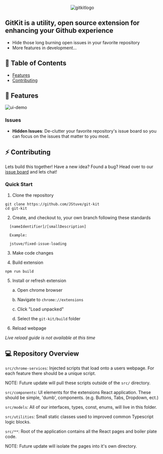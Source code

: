 <p align="center">
  <img alt="gitkitlogo" src="https://qcgihxzhaafyybmpwznh.supabase.co/storage/v1/object/public/git-kit/git-kit-banner.png">
</p>




## GitKit is a utility, open source extension for enhancing your Github experience

- Hide those long burning open issues in your favorite repository
- More features in development...


## 📖 Table of Contents

- [Features](#features)
- [Contributing](#contributing)

## 🚀 Features
![ui-demo](https://qcgihxzhaafyybmpwznh.supabase.co/storage/v1/object/public/git-kit/github-toolkit-demo.gif)

### Issues

- **Hidden Issues**: De-clutter your favorite repository's issue board so you can focus on the issues that matter to you most.


## ⚡️ Contributing

Lets build this together! Have a new idea? Found a bug? Head over to our [issue board](https://github.com/JStuve/git-kit/issues) and lets chat!


### Quick Start

1. Clone the repository
```
git clone https://github.com/JStuve/git-kit
cd git-kit
```

2. Create, and checkout to, your own branch following these standards
```
  [nameIdentifier]/[smallDescription]

  Example:

  jstuve/fixed-issue-loading
```

3. Make code changes

4. Build extension

```
npm run build
```

5. Install or refresh extension

    a. Open chrome browser

    b. Navigate to `chrome://extensions`
    
    c. Click "Load unpacked"

    d. Select the `git-kit/build` folder

6. Reload webpage

_Live reload guide is not available at this time_


## 💻 Repository Overview

`src/chrome-services`: Injected scripts that load onto a users webpage. For each feature there should be a unique script. 

NOTE: Future update will pull these scripts outside of the `src/` directory.

`src/components`: UI elements for the extensions React application. These should be simple, 'dumb', components. (e.g. Buttons, Tabs, Dropdown, ect.)

`src/models`: All of our interfaces, types, const, enums, will live in this folder.

`src/utilities`: Small static classes used to improved common Typescript logic blocks.

`src/**`: Root of the application contains all the React pages and boiler plate code.

NOTE: Future update will isolate the pages into it's own directory.

